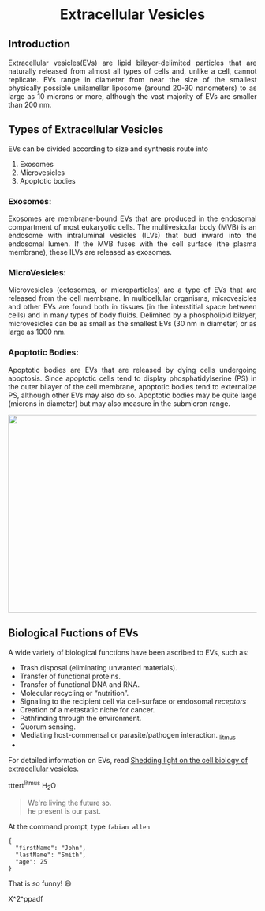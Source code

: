 <h1 align="center">Extracellular Vesicles</h1>

## Introduction
<p align="justify">Extracellular vesicles(EVs) are lipid bilayer-delimited particles that are naturally released from almost all types of cells and, unlike a cell, cannot replicate. EVs range in diameter from near the size of the smallest physically possible unilamellar liposome (around 20-30 nanometers) to as large as 10 microns or more, although the vast majority of EVs are smaller than 200 nm.</p>


## Types of Extracellular Vesicles
EVs can be divided according to size and synthesis route into 
1. Exosomes
2. Microvesicles
3. Apoptotic bodies

### Exosomes:
<p align="justify">Exosomes are membrane-bound EVs that are produced in the endosomal compartment of most eukaryotic cells. The multivesicular body (MVB) is an endosome with intraluminal vesicles (ILVs) that bud inward into the endosomal lumen. If the MVB fuses with the cell surface (the plasma membrane), these ILVs are released as exosomes.</p>

### MicroVesicles:
<p align="justify">Microvesicles (ectosomes, or microparticles) are a type of  EVs that are released from the cell membrane. In multicellular organisms, microvesicles and other EVs are found both in tissues (in the interstitial space between cells) and in many types of body fluids. Delimited by a phospholipid bilayer, microvesicles can be as small as the smallest EVs (30 nm in diameter) or as large as 1000 nm.</p>

### Apoptotic Bodies:
<p align="justify">Apoptotic bodies are EVs that are released by dying cells undergoing apoptosis. Since apoptotic cells tend to display phosphatidylserine (PS) in the outer bilayer of the cell membrane, apoptotic bodies tend to externalize PS, although other EVs may also do so. Apoptotic bodies may be quite large (microns in diameter) but may also measure in the submicron range.</p>
<img src="https://media.jecreemavitrine.fr/4qVBoBqFkrlJ1QZ2WhYopwFS9vE=/fit-in/1036x767/smart/filters:format(webp)/bucket-prod.jecreemavitrine.fr/uploads/sites/138/2019/10/Vesicules-description_bleu-1.png" width="600" height="400" />


## Biological Fuctions of EVs
A wide variety of biological functions have been ascribed to EVs, such as:
- Trash disposal (eliminating unwanted materials).
- Transfer of functional proteins.
- Transfer of functional DNA and RNA.
- Molecular recycling or “nutrition”.
- Signaling to the recipient cell via cell-surface or endosomal *receptors*
- Creation of a metastatic niche for cancer.
- Pathfinding through the environment.
- Quorum sensing.
- Mediating host-commensal or parasite/pathogen interaction. <sub>litmus</sub>
- 

For detailed information on EVs, read [Shedding light on the cell biology of extracellular vesicles](https://www.nature.com/articles/nrm.2017.125).

tttert<sup>litmus</sup>
H<sub>2</sub>O


>We're living the future so.  
>he present is our past.

At the command prompt, type `fabian allen`


```
{
  "firstName": "John",
  "lastName": "Smith",
  "age": 25
}
```

That is so funny! 😆


X^2^ppadf


                                                            
